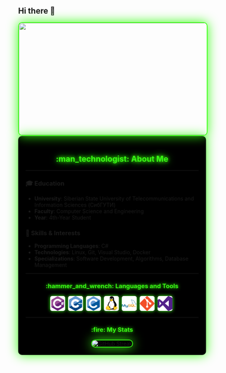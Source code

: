 ## Hi there 👋
<div align="center">
  <img src="https://media.giphy.com/media/v1.Y2lkPTc5MGI3NjExZXJ3c2lkNnhqbHIzb3I1MHRoc3FobnRvd3BkeWU1b29paGNscm15ZyZlcD12MV9naWZzX3NlYXJjaCZjdD1n/xUPGGL6TieAUk10oNO/giphy.gif" width="600" height="300" style="border: 2px solid #39ff14; border-radius: 10px; box-shadow: 0 0 30px #39ff14;"/>
</div>
<div style="background-color: #000000; padding: 20px; border-radius: 10px; box-shadow: 0 0 30px #39ff14;">
<h2 align="center" style="color:#39ff14; text-shadow: 0px 0px 10px #39ff14, 0px 0px 20px #39ff14;">
  :man_technologist: About Me
</h2>

---

### 🎓 Education
- **University**: Siberian State University of Telecommunications and Information Sciences (СибГУТИ)
- **Faculty**: Computer Science and Engineering
- **Year**: 4th-Year Student

### 🔧 Skills & Interests
- **Programming Languages**: C#
- **Technologies**: Linux, Git, Visual Studio, Docker
- **Specializations**: Software Development, Algorithms, Database Management

---

<h3 align="center" style="color:#39ff14; text-shadow: 0px 0px 10px #39ff14;">
  :hammer_and_wrench: Languages and Tools
</h3>

<div align="center">
  <img src="https://github.com/devicons/devicon/blob/master/icons/csharp/csharp-original.svg" title="C#" alt="C#" width="40" height="40" style="box-shadow: 0px 0px 10px #39ff14; border-radius: 5px;"/>&nbsp;
  <img src="https://github.com/devicons/devicon/blob/master/icons/cplusplus/cplusplus-original.svg" title="C++" alt="C++" width="40" height="40" style="box-shadow: 0px 0px 10px #39ff14; border-radius: 5px;"/>&nbsp;
  <img src="https://github.com/devicons/devicon/blob/master/icons/c/c-original.svg" title="C" alt="C" width="40" height="40" style="box-shadow: 0px 0px 10px #39ff14; border-radius: 5px;"/>&nbsp;
  <img src="https://github.com/devicons/devicon/blob/master/icons/linux/linux-original.svg" title="Linux" alt="Linux" width="40" height="40" style="box-shadow: 0px 0px 10px #39ff14; border-radius: 5px;"/>&nbsp;
  <img src="https://github.com/devicons/devicon/blob/master/icons/mysql/mysql-original-wordmark.svg" title="SQL" alt="SQL" width="40" height="40" style="box-shadow: 0px 0px 10px #39ff14; border-radius: 5px;"/>&nbsp;
  <img src="https://github.com/devicons/devicon/blob/master/icons/git/git-original.svg" title="Git" alt="Git" width="40" height="40" style="box-shadow: 0px 0px 10px #39ff14; border-radius: 5px;"/>&nbsp;
  <img src="https://github.com/devicons/devicon/blob/master/icons/visualstudio/visualstudio-plain.svg" title="Visual Studio" alt="Visual Studio" width="40" height="40" style="box-shadow: 0px 0px 10px #39ff14; border-radius: 5px;"/>&nbsp;
</div>

---

<h3 align="center" style="color:#39ff14; text-shadow: 0px 0px 10px #39ff14;">
  :fire: My Stats
</h3>

<div align="center">
  <a href="https://git.io/streak-stats">
    <img src="http://github-readme-streak-stats.herokuapp.com?user=billiboba&theme=neon-palenight&background=000000" alt="GitHub Streak" width="400" style="border: 2px solid #39ff14; border-radius: 10px; box-shadow: 0 0 30px #39ff14;"/>
  </a>
</div>
</div>
